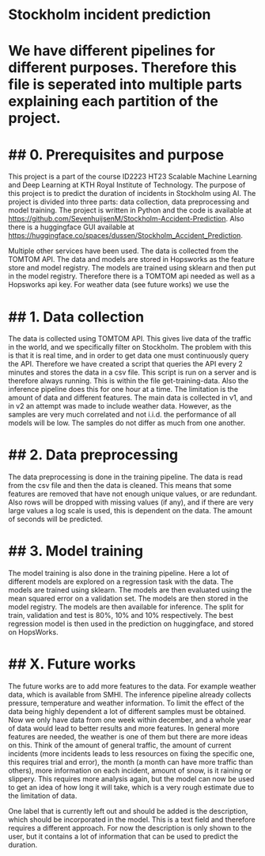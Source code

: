 # Stockholm incident prediction

# We have different pipelines for different purposes. Therefore this file is seperated into multiple parts explaining each partition of the project.

# ## 0. Prerequisites and purpose
This project is a part of the course ID2223 HT23 Scalable Machine Learning and Deep Learning at KTH Royal Institute of Technology. The purpose of this project is to predict the duration of incidents in Stockholm using AI. The project is divided into three parts: data collection, data preprocessing and model training. The project is written in Python and the code is available at https://github.com/SevenhuijsenM/Stockholm-Accident-Prediction. Also there is a huggingface GUI available at https://huggingface.co/spaces/dussen/Stockholm_Accident_Prediction.

Multiple other services have been used. The data is collected from the TOMTOM API. The data and models are stored in Hopsworks as the feature store and model registry. The models are trained using sklearn and then put in the model registry. Therefore there is a TOMTOM api needed as well as a Hopsworks api key. For weather data (see future works) we use the 

# ## 1. Data collection
The data is collected using TOMTOM API. This gives live data of the traffic in the world, and we specifically filter on Stockholm. The problem with this is that it is real time, and in order to get data one must continuously query the API. Therefore we have created a script that queries the API every 2 minutes and stores the data in a csv file. This script is run on a server and is therefore always running. This is within the file get-training-data. Also the inference pipeline does this for one hour at a time. The limitation is the amount of data and different features. The main data is collected in v1, and in v2 an attempt was made to include weather data. However, as the samples are very much correlated and not i.i.d. the performance of all models will be low. The samples do not differ as much from one another.

# ## 2. Data preprocessing
The data preprocessing is done in the training pipeline. The data is read from the csv file and then the data is cleaned. This means that some features are removed that have not enough unique values, or are redundant. Also rows will be dropped with missing values (if any), and if there are very large values a log scale is used, this is dependent on the data. The amount of seconds will be predicted.

# ## 3. Model training
The model training is also done in the training pipeline. Here a lot of different models are explored on a regression task with the data. The models are trained using sklearn. The models are then evaluated using the mean squared error on a validation set. The models are then stored in the model registry. The models are then available for inference. The split for train, validation and test is 80%, 10% and 10% respectively. The best regression model is then used in the prediction on huggingface, and stored on HopsWorks.

# ## X. Future works
The future works are to add more features to the data. For example weather data, which is available from SMHI. The inference pipeline already collects pressure, temperature and weather information. To limit the effect of the data being highly dependent a lot of different samples must be obtained. Now we only have data from one week within december, and a whole year of data would lead to better results and more features. In general more features are needed, the weather is one of them but there are more ideas on this. Think of the amount of general traffic, the amount of current incidents (more incidents leads to less resources on fixing the specific one, this requires trial and error), the month (a month can have more traffic than others), more information on each incident, amount of snow, is it raining or slippery. This requires more analysis again, but the model can now be used to get an idea of how long it will take, which is a very rough estimate due to the limitation of data.

One label that is currently left out and should be added is the description, which should be incorporated in the model. This is a text field and therefore requires a different approach. For now the description is only shown to the user, but it contains a lot of information that can be used to predict the duration. 